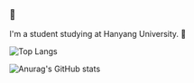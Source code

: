 ### 💙
I'm a student studying at Hanyang University. 👀

![Top Langs](https://github-readme-stats.vercel.app/api/top-langs/?username=leeyuminn&layout=compact&theme=grey)

![Anurag's GitHub stats](https://github-readme-stats.vercel.app/api?username=leeyuminn&show_icons=true&theme=graywhite)

<!--
**leeyuminn/leeyuminn** is a ✨ _special_ ✨ repository because its `README.md` (this file) appears on your GitHub profile.

Here are some ideas to get you started:

- 🔭 I’m currently working on ...
- 🌱 I’m currently learning ...
- 👯 I’m looking to collaborate on ...
- 🤔 I’m looking for help with ...
- 💬 Ask me about ...
- 📫 How to reach me: ...
- 😄 Pronouns: ...
- ⚡ Fun fact: ...
-->
